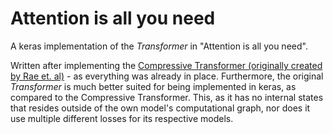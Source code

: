 # Attention is all you need
A keras implementation of the _Transformer_ in "Attention is all you need".

Written after implementing the [Compressive Transformer (originally created by Rae et. al)](http://github.com/ViktorStagge/CompressiveTransformer) - as everything was already in place.
Furthermore, the original _Transformer_ is much better suited for being implemented in keras, as compared to the Compressive Transformer. This, as it has no internal states that resides outside of the own model's computational graph, nor does it use multiple different losses for its respective models. 

